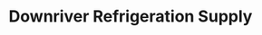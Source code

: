 ---
title: "Downriver Refrigeration Supply"
url: /birmingham/downriver-refrigeration-supply/
shop: appliance
---